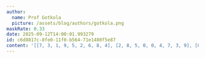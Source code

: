 ```yaml
---
author:
  name: Prof Gotkola
  picture: /assets/blog/authors/gotkola.png
maskRate: 0.33
date: 2025-09-12T14:00:01.993279
id: c6d8817c-8fe0-11f0-b564-71e1480f5e87
content: '[[7, 3, 1, 9, 5, 2, 6, 8, 4], [2, 8, 5, 0, 0, 4, 7, 3, 9], [0, 4, 0, 0, 8, 3, 2, 1, 5], [1, 0, 4, 0, 7, 0, 3, 5, 0], [0, 7, 3, 4, 0, 0, 0, 6, 8], [8, 9, 0, 5, 0, 6, 1, 0, 7], [6, 2, 7, 3, 4, 0, 5, 9, 0], [0, 1, 0, 2, 9, 0, 4, 7, 6], [4, 5, 0, 0, 0, 7, 0, 2, 0]]'
---
```

